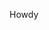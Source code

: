 Howdy

<!---
Bagalzuurbuynaa/Bagalzuurbuynaa is a ✨ special ✨ repository because its `README.md` (this file) appears on your GitHub profile.
You can click the Preview link to take a look at your changes.
--->
